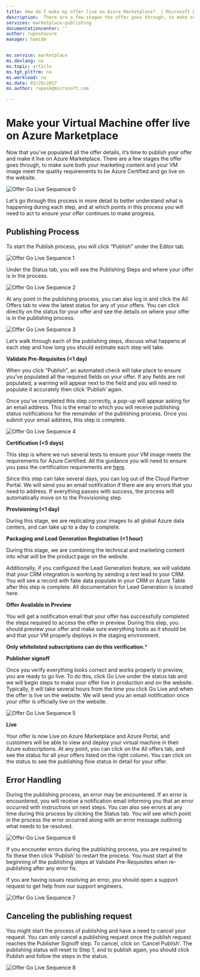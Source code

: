 ```yaml
---
title: How do I make my offer live on Azure Marketplace?  | Microsoft Docs
description:  There are a few stages the offer goes through, to make sure both your marketing content and your VM image meet the quality requirements to be Azure Certified and go live on the website.
services: marketplace-publishing
documentationcenter: ''
author: rupeshazure
manager: hamidm


ms.service: marketplace
ms.devlang: na
ms.topic: article
ms.tgt_pltfrm: na
ms.workload: na
ms.date: 03/29/2017
ms.author: rupesk@microsoft.com

---
```



# Make your Virtual Machine offer live on Azure Marketplace

Now that you’ve populated all the offer details, it’s time to publish your offer and make it live on Azure Marketplace.  There are a few stages the offer goes through, to make sure both your marketing content and your VM image meet the quality requirements to be Azure Certified and go live on the website.


![Offer Go Live Sequence 0](./media/cloud-partner-portal-offer-go-live-azure-marketplace/makeanofferlive.png)


Let’s go through this process in more detail to better understand what is happening during each step, and at which points in this process you will need to act to ensure your offer continues to make progress. 


## Publishing Process

To start the Publish process, you will click “Publish” under the Editor tab. 

![Offer Go Live Sequence 1](./media/cloud-partner-portal-offer-go-live-azure-marketplace/publish.png)


Under the Status tab, you will see the Publishing Steps and where your offer is in the process. 


![Offer Go Live Sequence 2](./media/cloud-partner-portal-offer-go-live-azure-marketplace/status.png)

At any point in the publishing process, you can also log in and click the All Offers tab to view the latest status for any of your offers. You can click directly on the status for your offer and see the details on where your offer is in the publishing process.

![Offer Go Live Sequence 3](./media/cloud-partner-portal-offer-go-live-azure-marketplace/alloffersstatus.png)

Let’s walk through each of the publishing steps, discuss what happens at each step and how long you should estimate each step will take. 

**Validate Pre-Requisites (<1 day)**

When you click “Publish”, an automated check will take place to ensure you’ve populated all the required fields on your offer. If any fields are not populated, a warning will appear next to the field and you will need to populate it accurately then click ‘Publish’ again. 


Once you’ve completed this step correctly, a pop-up will appear asking for an email address. This is the email to which you will receive publishing status notifications for the remainder of the publishing process. Once you submit your email address, this step is complete.

![Offer Go Live Sequence 4](./media/cloud-partner-portal-offer-go-live-azure-marketplace/publishyouroffer.png)

**Certification (<5 days)**

This step is where we run several tests to ensure your VM image meets the requirements for Azure Certified. All the guidance you will need to ensure you pass the certification requirements are [here](https://docs.microsoft.com/azure/marketplace-publishing/marketplace-publishing-vm-image-creation-prerequisites).

Since this step can take several days, you can log out of the Cloud Partner Portal. We will send you an email notification if there are any errors that you need to address. If everything passes with success, the process will automatically move on to the Provisioning step. 

**Provisioning (<1 day)**

During this stage, we are replicating your images to all global Azure data centers, and can take up to a day to complete.

**Packaging and Lead Generation Registration (<1 hour)**

During this stage, we are combining the technical and marketing content into what will be the product page on the website. 

Additionally, if you configured the Lead Generation feature, we will validate that your CRM integration is working by sending a test lead to your CRM. You will see a record with fake data populate in your CRM or Azure Table after this step is complete. All documentation for Lead Generation is located here.

**Offer Available in Preview**

You will get a notification email that your offer has successfully completed the steps required to access the offer in preview. During this step, you should preview your offer and make sure everything looks as it should be and that your VM properly deploys in the staging environment. 

**Only whitelisted subscriptions can do this verification.***

**Publisher signoff**

Once you verify everything looks correct and works properly in preview, you are ready to go live. To do this, click Go Live under the status tab and we will begin steps to make your offer live in production and on the website. Typically, it will take several hours from the time you click Go Live and when the offer is live on the website. We will send you an email notification once your offer is officially live on the website.

![Offer Go Live Sequence 5](./media/cloud-partner-portal-offer-go-live-azure-marketplace/golive.png)

**Live**	

Your offer is now Live on Azure Marketplace and Azure Portal, and customers will be able to view and deploy your virtual machine in their Azure subscriptions.
At any point, you can click on the All offers tab, and see the status for all your offers listed on the right column. You can click on the status to see the publishing flow status in detail for your offer.

## Error Handling

During the publishing process, an error may be encountered. If an error is encountered, you will receive a notification email informing you that an error occurred with instructions on next steps. You can also see errors at any time during this process by clicking the Status tab. You will see which point in the process the error occurred along with an error message outlining what needs to be resolved. 

![Offer Go Live Sequence 6](./media/cloud-partner-portal-offer-go-live-azure-marketplace/errormessage.png)


If you encounter errors during the publishing process, you are required to fix these then click ‘Publish’ to restart the process. You must start at the beginning of the publishing steps at Validate Pre-Requisites when re-publishing after any error fix.

If you are having issues resolving an error, you should open a support request to get help from our support engineers.


![Offer Go Live Sequence 7](./media/cloud-partner-portal-offer-go-live-azure-marketplace/getsupport.png)



## Canceling the publishing request

You might start the process of publishing and have a need to cancel your request. You can only cancel a publishing request once the publish request reaches the Publisher Signoff step. To cancel, click on ‘Cancel Publish’. The publishing status will reset to Step 1, and to publish again, you should click Publish and follow the steps in the status.

![Offer Go Live Sequence 8](./media/cloud-partner-portal-offer-go-live-azure-marketplace/status5.png)














